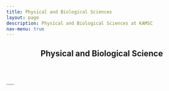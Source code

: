 ```yaml
---
title: Physical and Biological Sciences
layout: page
description: Physical and Biological Sciences at KAMSC
nav-menu: true
---
```


<!-- Main -->
<div id="main">

<!-- One -->
<section id="one">
	<div class="inner">
		<header class="major">
			<h2>Physical and Biological Science</h2>
		</header>
		<p>.....
    </p>
	</div>
</section>



</div>

